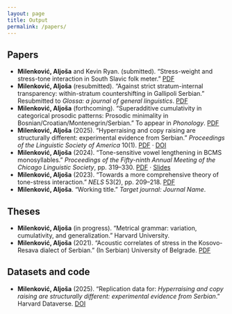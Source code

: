 ```yaml
---
layout: page
title: Output
permalink: /papers/
---
```


## Papers

- **Milenković, Aljoša** and Kevin Ryan. (submitted). “Stress-weight and stress-tone interaction in South Slavic folk meter.”  [PDF](/metrics.pdf)
- **Milenković, Aljoša** (resubmitted). “Against strict stratum-internal transparency: within-stratum countershifting in Gallipoli Serbian.” Resubmitted to *Glossa: a journal of general linguistics*. [PDF](/final.pdf)
- **Milenković, Aljoša** (forthcoming). “Superadditive cumulativity in categorical prosodic patterns: Prosodic minimality in Bosnian/Croatian/Montenegrin/Serbian.” To appear in *Phonology*. [PDF](/final.pdf)
- **Milenković, Aljoša** (2025). “Hyperraising and copy raising are structurally different: experimental evidence from Serbian.” *Proceedings of the Linguistic Society of America* 10(1). [PDF](/hyperraising.pdf) · [DOI](https://doi.org/10.3765/plsa.v10i1.5938)
- **Milenković, Aljoša** (2024). “Tone-sensitive vowel lengthening in BCMS monosyllables.” *Proceedings of the Fifty-ninth Annual Meeting of the Chicago Linguistic Society*, pp. 319–330. [PDF](/final.pdf) · [Slides](/presentations/another-title-slides.pdf)
- **Milenković, Aljoša** (2023). “Towards a more comprehensive theory of tone-stress interaction.” *NELS* 53(2), pp. 209–218. [PDF](/nels.pdf)
- **Milenković, Aljoša**. “Working title.” *Target journal:* *Journal Name*.

## Theses

- **Milenković, Aljoša** (in progress). “Metrical grammar: variation, cumulativity, and generalization.” Harvard University.
- **Milenković, Aljoša** (2021). “Acoustic correlates of stress in the Kosovo-Resava dialect of Serbian.” (In Serbian) University of Belgrade. [PDF](/nels.pdf)

## Datasets and code

- **Milenković, Aljoša** (2025). “Replication data for: *Hyperraising and copy raising are structurally different: experimental evidence from Serbian*.” Harvard Dataverse. [DOI](https://doi.org/10.7910/DVN/JHH7MQ)
